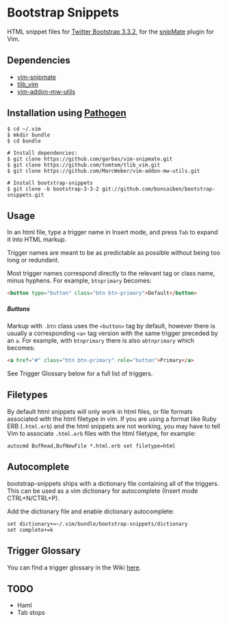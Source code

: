 # Bootstrap Snippets

HTML snippet files for [Twitter Bootstrap 3.3.2](http://getbootstrap.com/), for the [snipMate](https://github.com/garbas/vim-snipmate) plugin for Vim.

## Dependencies

- [vim-snipmate](https://github.com/garbas/vim-snipmate)
- [tlib\_vim](https://github.com/tomtom/tlib_vim)
- [vim-addon-mw-utils](https://github.com/MarcWeber/vim-addon-mw-utils)

## Installation using [Pathogen](https://github.com/tpope/vim-pathogen)

    $ cd ~/.vim
    $ mkdir bundle
    $ cd bundle

    # Install dependencies:
    $ git clone https://github.com/garbas/vim-snipmate.git
    $ git clone https://github.com/tomtom/tlib_vim.git
    $ git clone https://github.com/MarcWeber/vim-addon-mw-utils.git

    # Install bootstrap-snippets
    $ git clone -b bootstrap-3-3-2 git://github.com/bonsaiben/bootstrap-snippets.git


## Usage

In an html file, type a trigger name in Insert mode, and press `Tab` to expand it into HTML markup.

Trigger names are meant to be as predictable as possible without being too long or redundant.

Most trigger names correspond directly to the relevant tag or class name, minus hyphens. For example, `btnprimary` becomes:

```html
<button type="button" class="btn btn-primary">Default</button>
```

##### Buttons

Markup with `.btn` class uses the `<button>` tag by default, however there is usually a corresponding `<a>` tag version with the same trigger preceded by an `a`. For example, with `btnprimary` there is also `abtnprimary` which becomes:

```html
<a href="#" class="btn btn-primary" role="button">Primary</a>
```

See Trigger Glossary below for a full list of triggers.

## Filetypes

By default html snippets will only work in html files, or file formats associated with the html filetype in vim. If you are using a format like Ruby ERB (`.html.erb`) and the html snippets are not working, you may have to tell Vim to associate `.html.erb` files with the html filetype, for example:

```vim
autocmd BufRead,BufNewFile *.html.erb set filetype=html
```

## Autocomplete

bootstrap-snippets ships with a dictionary file containing all of the triggers. This can be used as a vim dictionary for autocomplete (Insert mode CTRL+N/CTRL+P).

Add the dictionary file and enable dictionary autocomplete:

```vim
set dictionary+=~/.vim/bundle/bootstrap-snippets/dictionary
set complete+=k
```

## Trigger Glossary

You can find a trigger glossary in the Wiki [here](https://github.com/bonsaiben/bootstrap-snippets/wiki/Trigger-Glossary).

## TODO

- Haml
- Tab stops
